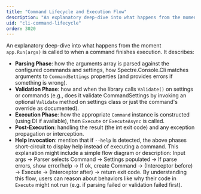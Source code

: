 ```yaml
---
title: "Command Lifecycle and Execution Flow"
description: "An explanatory deep-dive into what happens from the moment app.Run(args) is called to when a command finishes execution"
uid: "cli-command-lifecycle"
order: 3020
---
```


An explanatory deep-dive into what happens from the moment `app.Run(args)` is called to when a command finishes execution. It describes:

* **Parsing Phase**: how the arguments array is parsed against the configured commands and settings, how Spectre.Console.Cli matches arguments to `CommandSettings` properties (and provides errors if something is wrong).
* **Validation Phase**: how and when the library calls `Validate()` on settings or commands (e.g., does it validate CommandSettings by invoking an optional `Validate` method on settings class or just the command's override as documented).
* **Execution Phase**: how the appropriate `Command` instance is constructed (using DI if available), then `Execute` or `ExecuteAsync` is called.
* **Post-Execution**: handling the result (the int exit code) and any exception propagation or interception.
* **Help invocation**: mention that if `--help` is detected, the above phases short-circuit to display help instead of executing a command.
  This explanation might include a simple flow diagram or description: Input args -> Parser selects Command -> Settings populated -> If parse errors, show error/help -> If ok, create Command -> (Interceptor before) -> Execute -> (Interceptor after) -> return exit code. By understanding this flow, users can reason about behaviors like why their code in `Execute` might not run (e.g. if parsing failed or validation failed first).